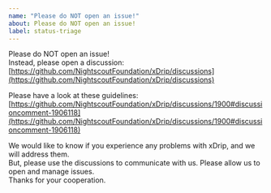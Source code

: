 ```yaml
---
name: "Please do NOT open an issue!"
about: Please do NOT open an issue!
label: status-triage
---
```


Please do NOT open an issue!  
Instead, please open a discussion: [https://github.com/NightscoutFoundation/xDrip/discussions](https://github.com/NightscoutFoundation/xDrip/discussions)  

Please have a look at these guidelines: [https://github.com/NightscoutFoundation/xDrip/discussions/1900#discussioncomment-1906118](https://github.com/NightscoutFoundation/xDrip/discussions/1900#discussioncomment-1906118)  
  
We would like to know if you experience any problems with xDrip, and we will address them.  
But, please use the discussions to communicate with us.  Please allow us to open and manage issues.  
Thanks for your cooperation.  
